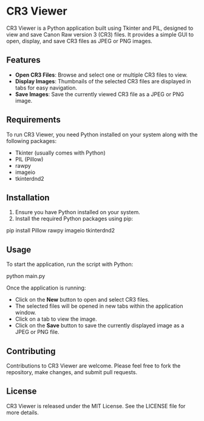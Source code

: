 # CR3 Viewer

CR3 Viewer is a Python application built using Tkinter and PIL, designed to view and save Canon Raw version 3 (CR3) files. It provides a simple GUI to open, display, and save CR3 files as JPEG or PNG images.

## Features

- **Open CR3 Files**: Browse and select one or multiple CR3 files to view.
- **Display Images**: Thumbnails of the selected CR3 files are displayed in tabs for easy navigation.
- **Save Images**: Save the currently viewed CR3 file as a JPEG or PNG image.

## Requirements

To run CR3 Viewer, you need Python installed on your system along with the following packages:
- Tkinter (usually comes with Python)
- PIL (Pillow)
- rawpy
- imageio
- tkinterdnd2

## Installation

1. Ensure you have Python installed on your system.
2. Install the required Python packages using pip:

pip install Pillow rawpy imageio tkinterdnd2

## Usage

To start the application, run the script with Python:

python main.py

Once the application is running:
- Click on the **New** button to open and select CR3 files.
- The selected files will be opened in new tabs within the application window.
- Click on a tab to view the image.
- Click on the **Save** button to save the currently displayed image as a JPEG or PNG file.

## Contributing

Contributions to CR3 Viewer are welcome. Please feel free to fork the repository, make changes, and submit pull requests.

## License

CR3 Viewer is released under the MIT License. See the LICENSE file for more details.
